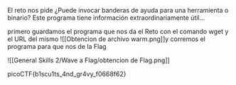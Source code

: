 El reto nos pide ¿Puede invocar banderas de ayuda para una herramienta o binario? Este programa tiene información extraordinariamente útil...

primero guardamos el programa que nos da el Reto con el comando wget y el URL del mismo
![[Obtencion de archivo warm.png]]y corremos el programa para que nos de la Flag

![[General Skills 2/Wave a Flag/obtencion de Flag.png]]

picoCTF{b1scu1ts_4nd_gr4vy_f0668f62}